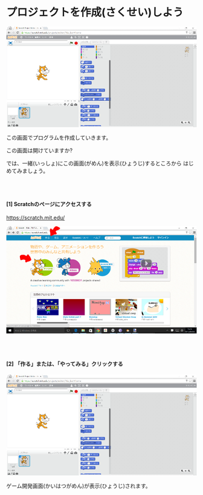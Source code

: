 # プロジェクトを作成(さくせい)しよう


![](base001_make_002.png)

この画面でプログラムを作成していきます。

この画面は開けていますか?


では、一緒(いっしょ)にこの画面(がめん)を表示(ひょうじ)するところから
はじめてみましょう。

<br>
<br>

#### [1] Scratchのページにアクセスする
https://scratch.mit.edu/

![](base001_make.png)


<br>
<br>

#### [2] 「作る」または、「やってみる」クリックする

![](base001_make_002.png)

ゲーム開発画面(かいはつがめん)が表示(ひょうじ)されます。

<br>
<br>
